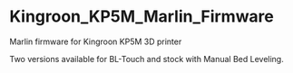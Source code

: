 # Kingroon_KP5M_Marlin_Firmware
Marlin firmware for Kingroon KP5M 3D printer

Two versions available for BL-Touch and stock with Manual Bed Leveling.
